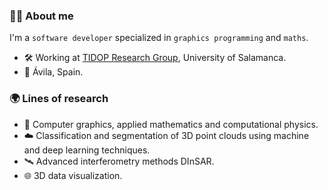 ### :technologist: About me

I'm a `software developer` specialized in `graphics programming` and `maths`.

* :hammer_and_wrench: Working at [TIDOP Research Group](https://tidop.usal.es/), University of Salamanca.
* :round_pushpin: Ávila, Spain.

### :earth_africa: Lines of research
* :microscope: Computer graphics, applied mathematics and computational physics.
* :cloud: Classification and segmentation of 3D point clouds using machine and deep learning techniques.
* :artificial_satellite: Advanced interferometry methods DInSAR.
* :globe_with_meridians: 3D data visualization.
